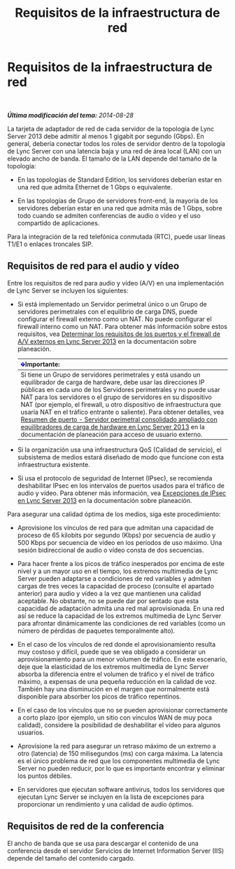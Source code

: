 ﻿---
title: Requisitos de la infraestructura de red
TOCTitle: Requisitos de la infraestructura de red
ms:assetid: 35c7bb3f-8e0f-48b7-8a2c-857d4b42a4c4
ms:mtpsurl: https://technet.microsoft.com/es-es/library/Gg425841(v=OCS.15)
ms:contentKeyID: 48274920
ms.date: 01/07/2017
mtps_version: v=OCS.15
ms.translationtype: HT
---

# Requisitos de la infraestructura de red

 

_**Última modificación del tema:** 2014-08-28_

La tarjeta de adaptador de red de cada servidor de la topología de Lync Server 2013 debe admitir al menos 1 gigabit por segundo (Gbps). En general, debería conectar todos los roles de servidor dentro de la topología de Lync Server con una latencia baja y una red de área local (LAN) con un elevado ancho de banda. El tamaño de la LAN depende del tamaño de la topología:

  - En las topologías de Standard Edition, los servidores deberían estar en una red que admita Ethernet de 1 Gbps o equivalente.

  - En las topologías de Grupo de servidores front-end, la mayoría de los servidores deberían estar en una red que admita más de 1 Gbps, sobre todo cuando se admiten conferencias de audio o vídeo y el uso compartido de aplicaciones.

Para la integración de la red telefónica conmutada (RTC), puede usar líneas T1/E1 o enlaces troncales SIP.

## Requisitos de red para el audio y vídeo

Entre los requisitos de red para audio y vídeo (A/V) en una implementación de Lync Server se incluyen los siguientes:

  - Si está implementado un Servidor perimetral único o un Grupo de servidores perimetrales con el equilibrio de carga DNS, puede configurar el firewall externo como un NAT. No puede configurar el firewall interno como un NAT. Para obtener más información sobre estos requisitos, vea [Determinar los requisitos de los puertos y el firewall de A/V externos en Lync Server 2013](lync-server-2013-determine-external-a-v-firewall-and-port-requirements.md) en la documentación sobre planeación.
    
    <table>
    <thead>
    <tr class="header">
    <th><img src="images/Gg425917.important(OCS.15).gif" title="important" alt="important" />Importante:</th>
    </tr>
    </thead>
    <tbody>
    <tr class="odd">
    <td>Si tiene un Grupo de servidores perimetrales y está usando un equilibrador de carga de hardware, debe usar las direcciones IP públicas en cada uno de los Servidores perimetrales y no puede usar NAT para los servidores o el grupo de servidores en su dispositivo NAT (por ejemplo, el firewall, u otro dispositivo de infraestructura que usaría NAT en el tráfico entrante o saliente). Para obtener detalles, vea <a href="lync-server-2013-port-summary-scaled-consolidated-edge-with-hardware-load-balancers.md">Resumen de puerto - Servidor perimetral consolidado ampliado con equilibradores de carga de hardware en Lync Server 2013</a> en la documentación de planeación para acceso de usuario externo.</td>
    </tr>
    </tbody>
    </table>


  - Si la organización usa una infraestructura QoS (Calidad de servicio), el subsistema de medios estará diseñado de modo que funcione con esta infraestructura existente.

  - Si usa el protocolo de seguridad de Internet (IPsec), se recomienda deshabilitar IPsec en los intervalos de puertos usados para el tráfico de audio y vídeo. Para obtener más información, vea [Excepciones de IPsec en Lync Server 2013](lync-server-2013-ipsec-exceptions.md) en la documentación sobre planeación.

Para asegurar una calidad óptima de los medios, siga este procedimiento:

  - Aprovisione los vínculos de red para que admitan una capacidad de proceso de 65 kilobits por segundo (Kbps) por secuencia de audio y 500 Kbps por secuencia de vídeo en los períodos de uso máximo. Una sesión bidireccional de audio o vídeo consta de dos secuencias.

  - Para hacer frente a los picos de tráfico inesperados por encima de este nivel y a un mayor uso en el tiempo, los extremos multimedia de Lync Server pueden adaptarse a condiciones de red variables y admiten cargas de tres veces la capacidad de proceso (consulte el apartado anterior) para audio y vídeo a la vez que mantienen una calidad aceptable. No obstante, no se puede dar por sentado que esta capacidad de adaptación admita una red mal aprovisionada. En una red así se reduce la capacidad de los extremos multimedia de Lync Server para afrontar dinámicamente las condiciones de red variables (como un número de pérdidas de paquetes temporalmente alto).

  - En el caso de los vínculos de red donde el aprovisionamiento resulta muy costoso y difícil, puede que se vea obligado a considerar un aprovisionamiento para un menor volumen de tráfico. En este escenario, deje que la elasticidad de los extremos multimedia de Lync Server absorba la diferencia entre el volumen de tráfico y el nivel de tráfico máximo, a expensas de una pequeña reducción en la calidad de voz. También hay una disminución en el margen que normalmente está disponible para absorber los picos de tráfico repentinos.

  - En el caso de los vínculos que no se pueden aprovisionar correctamente a corto plazo (por ejemplo, un sitio con vínculos WAN de muy poca calidad), considere la posibilidad de deshabilitar el vídeo para algunos usuarios.

  - Aprovisione la red para asegurar un retraso máximo de un extremo a otro (latencia) de 150 milisegundos (ms) con carga máxima. La latencia es el único problema de red que los componentes multimedia de Lync Server no pueden reducir, por lo que es importante encontrar y eliminar los puntos débiles.

  - En servidores que ejecutan software antivirus, todos los servidores que ejecutan Lync Server se incluyen en la lista de excepciones para proporcionar un rendimiento y una calidad de audio óptimos.

## Requisitos de red de la conferencia

El ancho de banda que se usa para descargar el contenido de una conferencia desde el servidor Servicios de Internet Information Server (IIS) depende del tamaño del contenido cargado.

